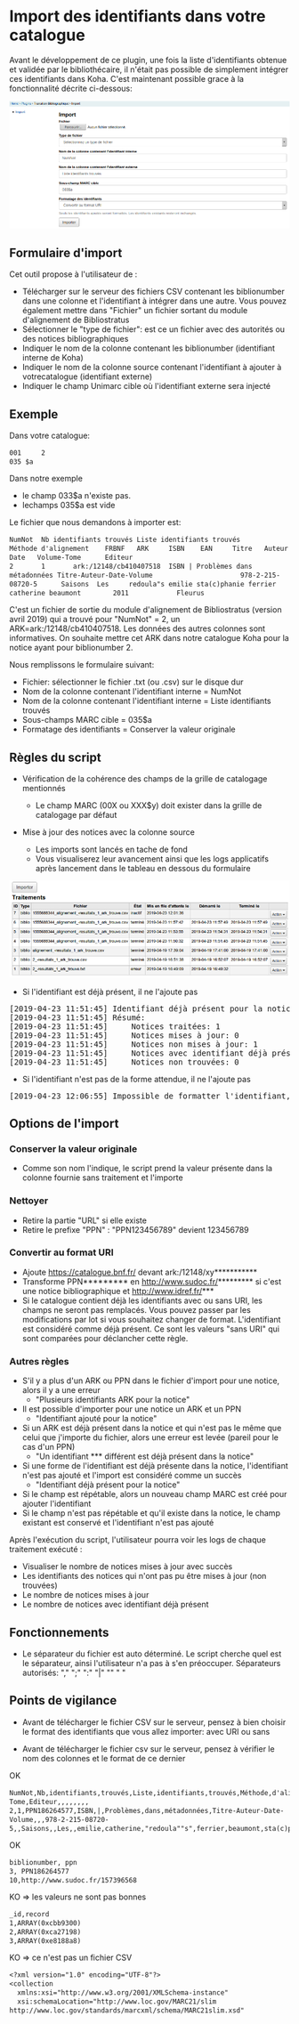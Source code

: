 # Import des identifiants dans votre catalogue

Avant le développement de ce plugin, une fois la liste d'identifiants obtenue et validée par le
bibliothécaire, il n'était pas possible de simplement intégrer ces identifiants dans
Koha. C'est maintenant possible grace à la fonctionnalité décrite ci-dessous:

![Plugin - outil d'import](images/koha-plugin-tb-import.png)

## Formulaire d'import

Cet outil propose à l'utilisateur de :
* Télécharger sur le serveur des fichiers CSV contenant les
biblionumber dans une colonne et l'identifiant à intégrer dans une autre. Vous pouvez également mettre dans "Fichier" un fichier sortant du module d'alignement de Bibliostratus
* Sélectionner le "type de fichier": est ce un fichier avec des autorités ou des notices bibliographiques
* Indiquer le nom de la colonne contenant les biblionumber (identifiant interne de Koha)
* Indiquer le nom de la colonne source contenant l'identifiant à ajouter à votrecatalogue (identifiant externe)
* Indiquer le champ Unimarc cible où l'identifiant externe sera injecté

## Exemple

Dans votre catalogue:
```
001     2
035 $a
```
Dans notre exemple
* le champ 033$a n'existe pas.
* lechamps 035$a est vide

Le fichier que nous demandons à importer est:

```
NumNot  Nb identifiants trouvés Liste identifiants trouvés      Méthode d'alignement    FRBNF   ARK     ISBN    EAN     Titre   Auteur  Date   Volume-Tome      Editeur
2       1       ark:/12148/cb410407518  ISBN | Problèmes dans métadonnées Titre-Auteur-Date-Volume                      978-2-215-08720-5      Saisons  Les     redoula"s emilie sta(c)phanie ferrier catherine beaumont        2011            Fleurus
```

C'est un fichier de sortie du module d'alignement de Bibliostratus (version avril 2019) qui a trouvé pour "NumNot" = 2, un ARK=ark:/12148/cb410407518. Les données des autres colonnes sont informatives. On souhaite mettre cet ARK dans notre catalogue Koha pour la notice ayant pour biblionumber 2.

Nous remplissons le formulaire suivant:
* Fichier: sélectionner le fichier .txt (ou .csv) sur le disque dur
* Nom de la colonne contenant l'identifiant interne = NumNot
* Nom de la colonne contenant l'identifiant interne = Liste identifiants trouvés
* Sous-champs MARC cible = 035$a
* Formatage des identifiants = Conserver la valeur originale

## Règles du script

* Vérification de la cohérence des champs de la grille de catalogage mentionnés
  * Le champ MARC (00X ou XXX$y) doit exister dans la grille de catalogage par défaut

* Mise à jour des notices avec la colonne source
  * Les imports sont lancés en tache de fond
  * Vous visualiserez leur avancement ainsi que les logs applicatifs après lancement dans le tableau en dessous du formulaire

![Plugin - outil d'import - liste des traitements](images/koha-plugin-tb-import-traitements.png)

* Si l'identifiant est déjà présent, il ne l'ajoute pas
<pre>
[2019-04-23 11:51:45] Identifiant déjà présent pour la notice 2 (ligne 2)
[2019-04-23 11:51:45] Résumé:
[2019-04-23 11:51:45]     Notices traitées: 1
[2019-04-23 11:51:45]     Notices mises à jour: 0
[2019-04-23 11:51:45]     Notices non mises à jour: 1
[2019-04-23 11:51:45]     Notices avec identifiant déjà présent: 1
[2019-04-23 11:51:45]     Notices non trouvées: 0
</pre>

* Si l'identifiant n'est pas de la forme attendue, il ne l'ajoute pas
<pre>
[2019-04-23 12:06:55] Impossible de formatter l'identifiant, format non reconnu : PPN12345678
</pre>

## Options de l'import

### Conserver la valeur originale

* Comme son nom l'indique, le script prend la valeur présente dans la colonne fournie sans traitement et l'importe

### Nettoyer

* Retire la partie "URL" si elle existe
* Retire le prefixe "PPN" : "PPN123456789" devient 123456789

### Convertir au format URI

* Ajoute  https://catalogue.bnf.fr/ devant ark:/12148/xy***********
* Transforme  PPN*********  en http://www.sudoc.fr/********* si c'est une notice bibliographique et http://www.idref.fr/***
* Si le catalogue contient déjà les identifiants avec ou sans URI, les champs ne seront pas remplacés. Vous pouvez passer par les modifications par lot si vous souhaitez changer de format. L'identifiant est considéré comme déjà présent. Ce sont les valeurs "sans URI" qui sont comparées pour déclancher cette règle.

### Autres règles

* S'il y a plus d'un ARK ou PPN dans le fichier d'import pour une notice, alors il y a une erreur 
  * "Plusieurs identifiants ARK pour la notice"
* Il est possible d'importer pour une notice un ARK et un PPN 
  * "Identifiant ajouté pour la notice"
* Si un ARK est déjà présent dans la notice et qui n'est pas le même que celui que j'importe du fichier, alors une erreur est levée (pareil pour le cas d'un PPN)
  * "Un identifiant *** différent est déjà présent dans la notice"
* Si une forme de l'identifiant est déjà présente dans la notice, l'identifiant n'est pas ajouté et l'import est considéré comme un succès
  * "Identifiant déjà présent pour la notice"
* Si le champ est répétable, alors un nouveau champ MARC est créé pour ajouter l'identifiant
* Si le champ n'est pas répétable et qu'il existe dans la notice, le champ existant est conservé et l'identifiant n'est pas ajouté

Après l'exécution du script, l'utilisateur pourra voir les logs de chaque traitement exécuté :
* Visualiser le nombre de notices mises à jour avec succès
* Les identifiants des notices qui n'ont pas pu être mises à jour (non
trouvées)
* Le nombre de notices mises à jour
* Le nombre de notices avec identifiant déjà présent

## Fonctionnements

* Le séparateur du fichier est auto déterminé. Le script cherche quel est le séparateur, ainsi l'utilisateur n'a pas à s'en préoccuper. Séparateurs autorisés: "," ";" ":" "|" "<TAB>" " " 

## Points de vigilance

* Avant de télécharger le fichier CSV sur le serveur, pensez à bien choisir le format des identifiants que vous allez importer: avec URI ou sans

* Avant de télécharger le fichier csv sur le serveur, pensez à vérifier le nom des colonnes et le format de ce dernier

OK
```
NumNot,Nb,identifiants,trouvés,Liste,identifiants,trouvés,Méthode,d'alignement,FRBNF,ARK,ISBN,EAN,Titre,Auteur,Date,Volume-Tome,Editeur,,,,,,,,
2,1,PPN186264577,ISBN,|,Problèmes,dans,métadonnées,Titre-Auteur-Date-Volume,,,978-2-215-08720-5,,Saisons,,Les,,emilie,catherine,"redoula""s",ferrier,beaumont,sta(c)phanie,2011,,Fleurus
```
OK
```
biblionumber, ppn
3, PPN186264577
10,http://www.sudoc.fr/157396568
```

KO => les valeurs ne sont pas bonnes
```
_id,record
1,ARRAY(0xcbb9300)
2,ARRAY(0xca27198)
3,ARRAY(0xe8188a8)
```

KO => ce n'est pas un fichier CSV
```
<?xml version="1.0" encoding="UTF-8"?>
<collection
  xmlns:xsi="http://www.w3.org/2001/XMLSchema-instance"
  xsi:schemaLocation="http://www.loc.gov/MARC21/slim http://www.loc.gov/standards/marcxml/schema/MARC21slim.xsd"
```
